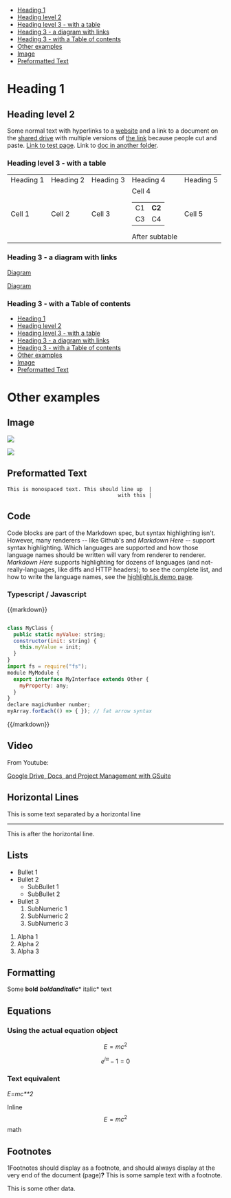 * [Heading 1](#heading-1)
* [Heading level 2](#heading-level-2)
* [Heading level 3 - with a table](#heading-level-3-with-a-table)
* [Heading 3 - a diagram with links](#heading-3-a-diagram-with-links)
* [Heading 3 - with a Table of contents](#heading-3-with-a-table-of-contents)
* [Other examples](#other-examples)
* [Image](#image)
* [Preformatted Text](#preformatted-text)

# Heading 1 <a id="_pur85qa8iw5l"></a>

## Heading level 2 <a id="_rwkjzl1scjzh"></a>

Some normal text with hyperlinks to a [website](https://www.enterprisehealth.com/) and a link to a document on the [shared drive](gdoc:1H6vwfQXIexdg4ldfaoPUjhOZPnSkNn6h29WD6Fi-SBY) with multiple versions of [the link](gdoc:1H6vwfQXIexdg4ldfaoPUjhOZPnSkNn6h29WD6Fi-SBY) because people cut and paste. [Link to test page](gdoc:1iou0QW09pdUhaNtS1RfjJh12lxKAbbq91-SHGihXu_4). Link to [doc in another folder](gdoc:1G4xwfBdH5mvEQyGN16TD2vFUHP8aNgU7wPst-2QTZug).

### Heading level 3 - with a table <a id="_t3tjnjbci85"></a>

<table>
<tr>
<td>Heading 1</td>
<td>Heading 2</td>
<td>Heading 3</td>
<td>Heading 4</td>
<td>Heading 5</td>
</tr>
<tr>
<td>Cell 1</td>
<td>Cell 2</td>
<td>Cell 3</td>
<td>Cell 4<br />
<table>
<tr>
<td>C1</td>
<td><strong>C2</strong></td>
</tr>
<tr>
<td>C3</td>
<td>C4</td>
</tr>
</table>
After subtable</td>
<td>Cell 5</td>
</tr>
</table>

### Heading 3 - a diagram with links <a id="_ambls07qke35"></a>

[Diagram](gdoc:1Du-DYDST4liLykJl0fHSCvuQYIYhtOfwco-ntn38Dy8)

[Diagram](gdoc:1Du-DYDST4liLykJl0fHSCvuQYIYhtOfwco-ntn38Dy8)

### Heading 3 - with a Table of contents <a id="_f49uy1gok3t5"></a>

* [Heading 1](#heading-1)
* [Heading level 2](#heading-level-2)
* [Heading level 3 - with a table](#heading-level-3-with-a-table)
* [Heading 3 - a diagram with links](#heading-3-a-diagram-with-links)
* [Heading 3 - with a Table of contents](#heading-3-with-a-table-of-contents)
* [Other examples](#other-examples)
* [Image](#image)
* [Preformatted Text](#preformatted-text)

# Other examples <a id="_p5x030kzej77"></a>

## Image <a id="_p56cvcv8bx70"></a>

![](1000000000000640000001CF60FB0243CA95EC14.jpg)

![](10000000000003F0000003F092F85671239C65F9.jpg)

## Preformatted Text <a id="_74or9yzabmh6"></a>

```
This is monospaced text. This should line up  |
                                    with this |

```

## Code <a id="_niow4ogfp967"></a>

Code blocks are part of the Markdown spec, but syntax highlighting isn't. However, many renderers -- like Github's and *Markdown Here* -- support syntax highlighting. Which languages are supported and how those language names should be written will vary from renderer to renderer. *Markdown Here* supports highlighting for dozens of languages (and not-really-languages, like diffs and HTTP headers); to see the complete list, and how to write the language names, see the [highlight.js demo page](http://softwaremaniacs.org/media/soft/highlight/test.html).

### Typescript / Javascript <a id="_jt47qp4o5ir1"></a>

{{markdown}}
```javascript

class MyClass {
  public static myValue: string;
  constructor(init: string) {
    this.myValue = init;
  }
}
import fs = require("fs");
module MyModule {
  export interface MyInterface extends Other {
    myProperty: any;
  }
}
declare magicNumber number;
myArray.forEach(() => { }); // fat arrow syntax
```
{{/markdown}}

## Video <a id="_9b72fldy8rju"></a>

From Youtube:

[Google Drive, Docs, and Project Management with GSuite](https://www.youtube.com/watch?v=v6QAIWLCz8I&t=1743s)

## Horizontal Lines <a id="_q7zgn9e3oi6b"></a>

This is some text separated by a horizontal line

___

This is after the horizontal line.

## Lists <a id="_y08cxsphsa2c"></a>

* Bullet 1
* Bullet 2
    * SubBullet 1
    * SubBullet 2
* Bullet 3
    1. SubNumeric 1
    2. SubNumeric 2
    3. SubNumeric 3
1. Alpha 1
2. Alpha 2
3. Alpha 3

## Formatting <a id="_fjarmlobo4r"></a>

Some **bold** **_boldanditalic_*** italic*  text

## Equations <a id="_guzoh1oxt0s4"></a>

### Using the actual equation object <a id="_xupy2b5teiu"></a>

```math
E = m c^{2}
```

```math
e^{i \pi} - 1 = 0
```

### Text equivalent <a id="_decz1axq5tzn"></a>

*E=mc**2*

Inline $$E = m c^{2}$$ math

## Footnotes <a id="_44175oezvk2"></a>

1Footnotes should display as a footnote, and should always display at the very end of the document (page)**?** This is some sample text with a footnote.

This is some other data.
